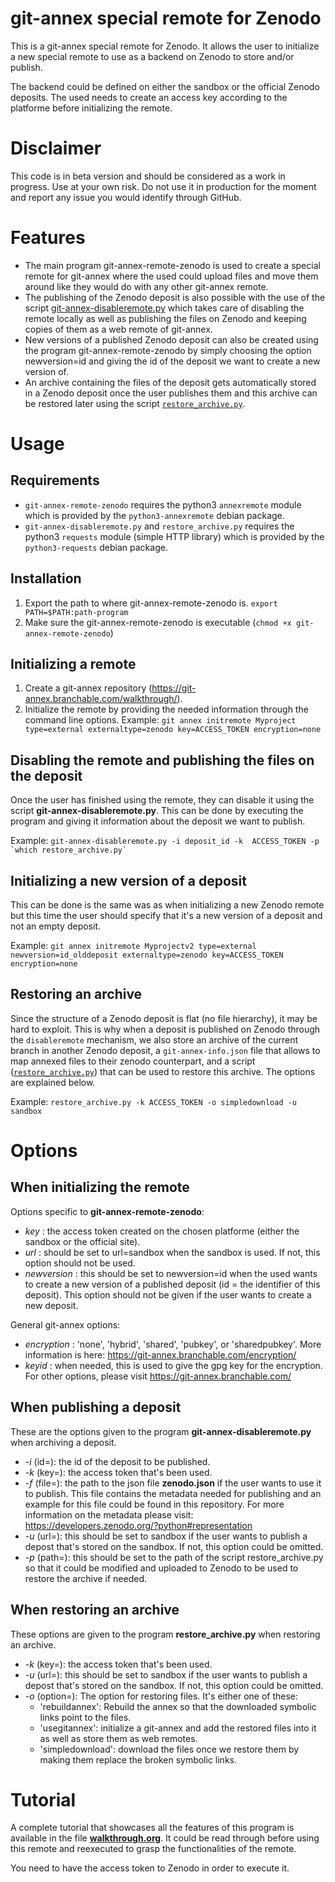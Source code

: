 # git-annex special remote for Zenodo
This is a git-annex special remote for Zenodo. It allows the user to initialize a new special remote to use as a backend on Zenodo to store and/or publish. 

The backend could be defined on either the sandbox or the official Zenodo deposits. The used needs to create an access key according to the platforme before initializing the remote.

# Disclaimer

This code is in beta version and should be considered as a work in progress. Use at your own risk. Do not use it in production for the moment and report any issue you would identify through GitHub.

# Features
- The main program git-annex-remote-zenodo is used to create a special remote for git-annex where the used could upload files and move them around like they would do with any other git-annex remote. 
- The publishing of the Zenodo deposit is also possible with the use of the script [git-annex-disableremote.py](git-annex-disableremote.py) which takes care of disabling the remote locally as well as publishing the files on Zenodo and keeping copies of them as a web remote of git-annex.
- New versions of a published Zenodo deposit can also be created using the program git-annex-remote-zenodo by simply choosing the option newversion=id and giving the id of the deposit we want to create a new version of.
- An archive containing the files of the deposit gets automatically stored in a Zenodo deposit once the user publishes them and this archive can be restored later using the script [`restore_archive.py`](restore_archive.py).


# Usage
## Requirements
- `git-annex-remote-zenodo` requires the python3 `annexremote` module which is provided by the `python3-annexremote` debian package.
- `git-annex-disableremote.py` and `restore_archive.py` requires the python3 `requests` module (simple HTTP library) which is provided by the `python3-requests` debian package.

## Installation
1. Export the path to where git-annex-remote-zenodo is.
`export PATH=$PATH:path-program`
2. Make sure the git-annex-remote-zenodo is executable (`chmod +x git-annex-remote-zenodo`)

## Initializing a remote
1. Create a git-annex repository (https://git-annex.branchable.com/walkthrough/).
2. Initialize the remote by providing the needed information through the command line options.
   Example: `git annex initremote Myproject type=external externaltype=zenodo key=ACCESS_TOKEN encryption=none`

## Disabling the remote and publishing the files on the deposit
Once the user has finished using the remote, they can disable it using the script **git-annex-disableremote.py**. This can be done by executing the program and giving it information about the deposit we want to publish. 

Example: ``git-annex-disableremote.py -i deposit_id -k  ACCESS_TOKEN -p  `which restore_archive.py` ``

## Initializing a new version of a deposit
This can be done is the same was as when initializing a new Zenodo remote but this time the user should specify that it's a new version of a deposit and not an empty deposit.

Example: `git annex initremote Myprojectv2 type=external newversion=id_olddeposit externaltype=zenodo key=ACCESS_TOKEN encryption=none` 

## Restoring an archive
Since the structure of a Zenodo deposit is flat (no file hierarchy), it may be hard to exploit. This is why when a deposit is published on Zenodo through the `disableremote` mechanism, we also store an archive of the current branch in another Zenodo deposit, a `git-annex-info.json` file that allows to map annexed files to their zenodo counterpart, and a script ([`restore_archive.py`](restore_archive.py)) that can be used to restore this archive. The options are explained below.

Example: `restore_archive.py -k ACCESS_TOKEN -o simpledownload -u sandbox`

# Options
## When initializing the remote
Options specific to **git-annex-remote-zenodo**:
- _key_ : the access token created on the chosen platforme (either the sandbox or the official site). 
- _url_ : should be set to url=sandbox when the sandbox is used. If not, this option should not be used.
- _newversion_ : this should be set to newversion=id when the used wants to create a new version of a published deposit (id = the identifier of this deposit). This option should not be given if the user wants to create a new deposit.

General git-annex options:
- _encryption_ : 'none', 'hybrid', 'shared', 'pubkey', or 'sharedpubkey'. More information is here: https://git-annex.branchable.com/encryption/
- _keyid_ : when needed, this is used to give the gpg key for the encryption.
For other options, please visit https://git-annex.branchable.com/ 

## When publishing a deposit
These are the options given to the program **git-annex-disableremote.py** when archiving a deposit. 
- _-i_ (id=): the id of the deposit to be published.
- _-k_ (key=): the access token that's been used.
- _-f_ (file=): the path to the json file **zenodo.json** if the user wants to use it to publish. This file contains the metadata needed for publishing and an example for this file could be found in this repository. For more information on the metadata please visit: https://developers.zenodo.org/?python#representation 
- _-u_ (url=): this should be set to sandbox if the user wants to publish a depost that's stored on the sandbox. If not, this option could be omitted.
- _-p_ (path=): this should be set to the path of the script restore_archive.py so that it could be modified and uploaded to Zenodo to be used to restore the archive if needed.

## When restoring an archive
These options are given to the program **restore_archive.py** when restoring an archive.
- _-k_ (key=): the access token that's been used.
- _-u_ (url=): this should be set to sandbox if the user wants to publish a depost that's stored on the sandbox. If not, this option could be omitted.
- _-o_ (option=): The option for restoring files. It's either one of these:
	+ 'rebuildannex': Rebuild the annex so that the downloaded symbolic links point to the files.
	+ 'usegitannex': initialize a git-annex and add the restored files into it as well as store them as web remotes.
	+ 'simpledownload': download the files once we restore them by making them replace the broken symbolic links.

# Tutorial
A complete tutorial that showcases all the features of this program is available in the file **[walkthrough.org](walkthrough.org)**. It could be read through before using this remote and reexecuted to grasp the functionalities of the remote. 

You need to have the access token to Zenodo in order to execute it.

